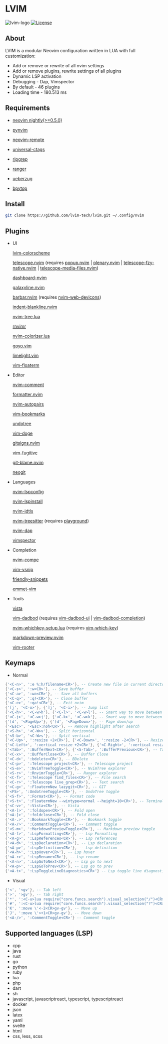 # LVIM

![lvim-logo](https://user-images.githubusercontent.com/82431193/115121988-3bc06800-9fbe-11eb-8dab-19f624aa7b93.png)
[![License](https://img.shields.io/badge/License-BSD%203--Clause-blue.svg)](https://github.com/lvim-tech/lvim/blob/main/LICENSE)

## About
LVIM is a modular Neovim configuration written in LUA with full customization:
* Add or remove or rewrite of all nvim settings
* Add or remove plugins, rewrite settings of all plugins
* Dynamic LSP activation
* Debugging - Dap, Vimspector
* By default - 46 plugins
* Loading time - 180.513 ms

## Requirements

* [neovim nightly(>=0.5.0)](https://github.com/neovim/neovim/wiki/Installing-Neovim)

* [pynvim](https://github.com/neovim/pynvim)

* [neovim-remote](https://github.com/mhinz/neovim-remote)

* [universal-ctags](https://github.com/universal-ctags/ctags)

* [ripgrep](https://github.com/BurntSushi/ripgrep)

* [ranger](https://github.com/ranger/ranger)

* [ueberzug](https://github.com/seebye/ueberzug)

* [bpytop](https://github.com/aristocratos/bpytop)

## Install

```bash
git clone https://github.com/lvim-tech/lvim.git ~/.config/nvim
```

## Plugins

* UI

    [lvim-colorscheme](https://github.com/lvim-tech/lvim-colorscheme)

    [telescope.nvim](https://github.com/nvim-telescope/telescope.nvim) (requires [popup.nvim](https://github.com/nvim-lua/popup.nvim) | [plenary.nvim](https://github.com/nvim-lua/plenary.nvim) | [telescope-fzy-native.nvim](https://github.com/nvim-telescope/telescope-fzy-native.nvim) | [telescope-media-files.nvim](https://github.com/nvim-telescope/nvim-telescope/telescope-media-files.nvim))

    [dashboard-nvim](https://github.com/glepnir/dashboard-nvim)

    [galaxyline.nvim](https://github.com/glepnir/galaxyline.nvim)

    [barbar.nvim](https://github.com/romgrk/barbar.nvim) (requires [nvim-web-devicons](https://github.com/kyazdani42/nvim-web-devicons))

    [indent-blankline.nvim](https://github.com/lukas-reineke/indent-blankline.nvim)

    [nvim-tree.lua](https://github.com/kyazdani42/nvim-tree.lua)

    [rnvimr](https://github.com/kevinhwang91/rnvimr)

    [nvim-colorizer.lua](https://github.com/norcalli/nvim-colorizer.lua)

    [goyo.vim](https://github.com/junegunn/goyo.vim)

    [limelight.vim](https://github.com/junegunn/limelight.vim)

    [vim-floaterm](https://github.com/voldikss/vim-floaterm)

* Editor

    [nvim-comment](https://github.com/terrortylor/nvim-comment)

    [formatter.nvim](https://github.com/mhartington/formatter.nvim)

    [nvim-autopairs](https://github.com/windwp/nvim-autopairs)

    [vim-bookmarks](https://github.com/MattesGroeger/vim-bookmarks)

    [undotree](https://github.com/mbbill/undotree)

    [vim-doge](https://github.com/kkoomen/vim-doge)

    [gitsigns.nvim](https://github.com/lewis6991/gitsigns.nvim)

    [vim-fugitive](https://github.com/tpope/vim-fugitive)

    [git-blame.nvim](https://github.com/f-person/git-blame.nvim)

    [neogit](https://github.com/TimUntersberger/neogit)

* Languages

    [nvim-lspconfig](https://github.com/neovim/nvim-lspconfig)

    [nvim-lspinstall](https://github.com/kabouzeid/nvim-lspinstall)

    [nvim-jdtls](https://github.com/mfussenegger/nvim-jdtls)

    [nvim-treesitter](https://github.com/nvim-treesitter/nvim-treesitter) (requires [playground](https://github.com/nvim-treesitter/playground))

    [nvim-dap](https://github.com/mfussenegger/nvim-dap)

    [vimspector](https://github.com/puremourning/vimspector)

* Completion

    [nvim-compe](https://github.com/hrsh7th/nvim-compe)

    [vim-vsnip](https://github.com/hrsh7th/vim-vsnip)

    [friendly-snippets](https://github.com/rafamadriz/friendly-snippets)

    [emmet-vim](https://github.com/mattn/emmet-vim)

* Tools

    [vista](https://github.com/liuchengxu/vista.vim)

    [vim-dadbod](https://github.com/tpope/vim-dadbod) (requires [vim-dadbod-ui](https://github.com/kristijanhusak/vim-dadbod-ui) | [vim-dadbod-completion](https://github.com/kristijanhusak/vim-dadbod-completion))

    [nvim-whichkey-setup.lua](https://github.com/AckslD/nvim-whichkey-setup.lua) (requires [vim-which-key](https://github.com/liuchengxu/vim-which-key))

    [markdown-preview.nvim](https://github.com/iamcco/markdown-preview.nvim)

    [vim-rooter](https://github.com/airblade/vim-rooter)

## Keymaps

* Normal

```lua
{'<C-n>', ':e %:h/filename<CR>'}, -- Create new file in current directory
{'<C-s>', ':w<CR>'}, -- Save buffer
{'<C-a>', ':wa<CR>'}, -- Save all buffers
{'<C-q>', ':q!<CR>'}, -- Close buffer
{'<C-e>', ':qa!<CR>'}, -- Exit nvim
{'[j', '<C-o>'}, {']j', '<C-i>'}, -- Jump list
{'<C-h>', '<C-w>h'}, {'<C-l>', '<C-w>l'}, -- Smart way to move between windows horizontal
{'<C-j>', '<C-w>j'}, {'<C-k>', '<C-w>k'}, -- Smart way to move between windows vertical
{'[d', '<PageUp>'}, {']d', '<PageDown>'}, -- Page down/up
{'<Esc>', '<Esc>:noh<CR>'}, -- Remove highlight after search
{'<S-h>', '<C-W>v'}, -- Split horizontal
{'<S-b>', '<C-W>s'}, -- Split vertical
{'<C-Up>', ':resize +2<CR>'}, {'<C-Down>', ':resize -2<CR>'}, -- Resize
{'<C-Left>', ':vertical resize +2<CR>'}, {'<C-Right>', ':vertical resize -2<CR>'}, -- Resize
{'<Tab>', ':BufferNext<CR>'}, {'<S-Tab>', ':BufferPrevious<CR>'}, -- Tab navigation / Barbar
{'<C-x>', ':BufferClose<CR>'}, -- Buffer Close
{'<C-d>', ':bdelete<CR>'}, -- BDelete
{'<C-p>', ':Telescope project<CR>'}, -- Telescope project
{'<S-e>', ':NvimTreeToggle<CR>'}, -- NvimTree explorer
{'<S-r>', ':RnvimrToggle<CR>'}, -- Ranger explorer
{'<C-f>', ':Telescope find_files<CR>'}, -- File search
{'<C-r>', ':Telescope live_grep<CR>'}, -- Text search
{'<C-g>', ':FloatermNew lazygit<CR>'}, -- GIT
{'<F5>', ':UndotreeToggle<CR>'}, -- UndoTree toggle
{'<S-f>', ':Format<CR>'}, -- Format code
{'<S-t>', ':FloatermNew --wintype=normal --height=10<CR>'}, -- Terminal
{'<C-v>', ':Vista<CR>'}, -- Vista
{'<A-[>', ':foldopen<CR>'}, -- Fold open
{'<A-]>', ':foldclose<CR>'}, -- Fold close
{'<A-.>', ':BookmarkToggle<CR>'}, -- Bookmark toggle
{'<A-/>', ':CommentToggle<CR>'}, -- Comment toggle
{'<S-m>', ':MarkdownPreviewToggle<CR>'}, -- Markdown preview toggle
{'<A-f>', ':LspFormatting<CR>'}, -- Lsp Formatting
{'<A-g>', ':LspReferences<CR>'}, -- Lsp references
{'<A-d>', ':LspDeclaration<CR>'}, -- Lsp declaration
{'<A-p>', ':LspDefinition<CR>'}, -- Lsp definition
{'<A-h>', ':LspHover<CR>'}, -- Lsp hover
{'<A-r>', ':LspRename<CR>'}, -- Lsp rename
{'<A-n>', ':LspGoToNext<CR>'}, -- Lsp go to next
{'<A-p>', ':LspGoToPrev<CR>'}, -- Lsp go to prev
{'<A-t>', ':LspToggleLineDiagnostics<CR>'} -- Lsp toggle line diagnostics
```

* Visual

```lua
{'<', '<gv'}, -- Tab left
{'>', '>gv'}, -- Tab right
{'*', ':<C-u>lua require("core.funcs.search").visual_selection("/")<CR>/<C-r>=@/<CR><CR>'}, -- Visual search /
{'#', ':<C-u>lua require("core.funcs.search").visual_selection("?")<CR>?<C-r>=@/<CR><CR>'}, -- Visual search ?
{'K', ':move \'<-2<CR>gv-gv'}, -- Move up
{'J', ':move \'>+1<CR>gv-gv'}, -- Move down
{'<A-/>', ':CommentToggle<CR>'} -- Comment toggle
```

## Supported languages (LSP)

* cpp
* java
* rust
* go
* python
* ruby
* lua
* php
* dart
* sh
* javascript, javascriptreact, typescript, typescriptreact
* docker
* json
* latex
* yaml
* svelte
* html
* css, less, scss
